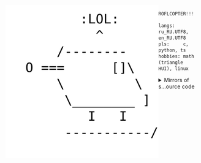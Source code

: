 <img align="left" src="https://raw.githubusercontent.com/Amchik/Amchik/master/roflcopter.svg">

```python
ROFLCOPTER!!!
```
```
langs:   ru_RU.UTF8, en_RU.UTF8
pls:     c, python, ts
hobbies: math (triangle HUI), linux
```

<details>
  <summary>Mirrors of s...ource code</summary>
  
  | Repo | URL | Download |
  |------|-----|----------|
  | Amchik/tasks | [ceheki.org](https://ceheki.org/cgit/tasks.git/) | [master](https://ceheki.org/cgit/tasks.git/snapshot/tasks-master.tar.gz) \| [feature-editcmd](https://www.ceheki.org/cgit/tasks.git/snapshot/tasks-feature-editcmd.tar.gz) |
  | Amchik/zfetch | [ceheki.org](https://ceheki.org/cgit/zfetch.git/) | [master](https://ceheki.org/cgit/zfetch.git/snapshot/zfetch-master.tar.gz) |

```py
# -- @aiexz
if "t.co" in http:
  ban()
```
</details>
